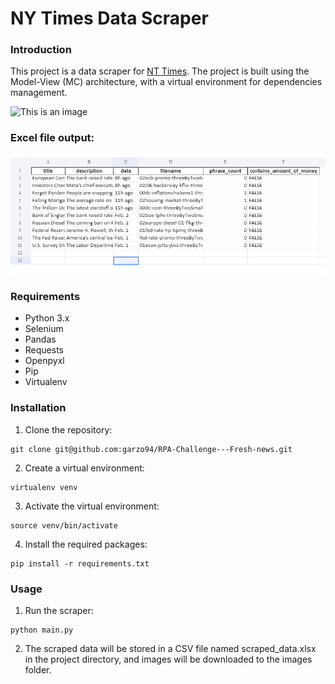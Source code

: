 # NY Times Data Scraper
### Introduction

This project is a data scraper for [NT Times](https://https://www.nytimes.com/). The project is built using the Model-View (MC) architecture, with a virtual environment for dependencies management.

![This is an image](https://github.com/garzo94/RPA-Challenge---Fresh-news/blob/main/ezgif.com-gif-maker.gif)

### Excel file output:
![This is an image](https://github.com/garzo94/RPA-Challenge---Fresh-news/blob/main/screenshot_excel_file.png)


### Requirements
- Python 3.x
- Selenium
- Pandas
- Requests
- Openpyxl
- Pip
- Virtualenv

### Installation

1. Clone the repository:
```
git clone git@github.com:garzo94/RPA-Challenge---Fresh-news.git
```
2. Create a virtual environment:
```
virtualenv venv
```
3. Activate the virtual environment:
```
source venv/bin/activate
```
4. Install the required packages:
```
pip install -r requirements.txt
```

### Usage
1. Run the scraper:
```
python main.py
```
2. The scraped data will be stored in a CSV file named scraped_data.xlsx in the project directory, and images will be downloaded to the images folder.

